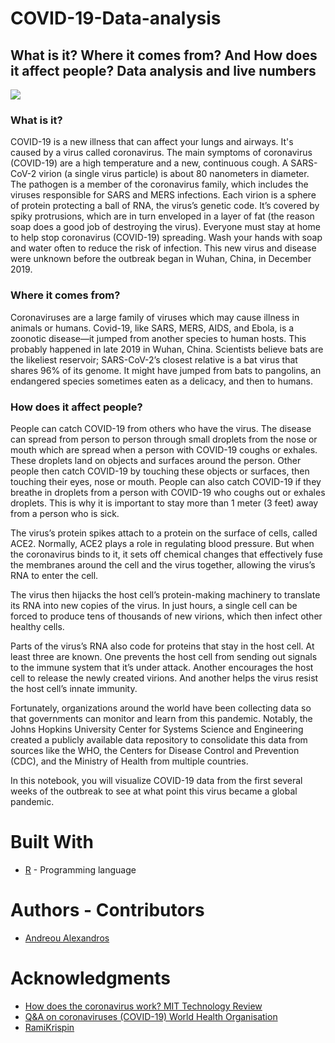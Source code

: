# COVID-19-Data-analysis
## What is it? Where it comes from? And How does it affect people? Data analysis and live numbers
![](corona-tO0W2dlR-RKLK.gif)
### What is it?
COVID-19 is a new illness that can affect your lungs and airways. It's caused by a virus called coronavirus. The main symptoms of coronavirus (COVID-19) are a high temperature and a new, continuous cough. A SARS-CoV-2 virion (a single virus particle) is about 80 nanometers in diameter. The pathogen is a member of the coronavirus family, which includes the viruses responsible for SARS and MERS infections. Each virion is a sphere of protein protecting a ball of RNA, the virus’s genetic code. It’s covered by spiky protrusions, which are in turn enveloped in a layer of fat (the reason soap does a good job of destroying the virus). Everyone must stay at home to help stop coronavirus (COVID-19) spreading. Wash your hands with soap and water often to reduce the risk of infection. This new virus and disease were unknown before the outbreak began in Wuhan, China, in December 2019. 

### Where it comes from?
Coronaviruses are a large family of viruses which may cause illness in animals or humans. Covid-19, like SARS, MERS, AIDS, and Ebola, is a zoonotic disease—it jumped from another species to human hosts. This probably happened in late 2019 in Wuhan, China. Scientists believe bats are the likeliest reservoir; SARS-CoV-2’s closest relative is a bat virus that shares 96% of its genome. It might have jumped from bats to pangolins, an endangered species sometimes eaten as a delicacy, and then to humans.

### How does it affect people?
People can catch COVID-19 from others who have the virus. The disease can spread from person to person through small droplets from the nose or mouth which are spread when a person with COVID-19 coughs or exhales. These droplets land on objects and surfaces around the person. Other people then catch COVID-19 by touching these objects or surfaces, then touching their eyes, nose or mouth. People can also catch COVID-19 if they breathe in droplets from a person with COVID-19 who coughs out or exhales droplets. This is why it is important to stay more than 1 meter (3 feet) away from a person who is sick. 

The virus’s protein spikes attach to a protein on the surface of cells, called ACE2. Normally, ACE2 plays a role in regulating blood pressure. But when the coronavirus binds to it, it sets off chemical changes that effectively fuse the membranes around the cell and the virus together, allowing the virus’s RNA to enter the cell.

The virus then hijacks the host cell’s protein-making machinery to translate its RNA into new copies of the virus. In just hours, a single cell can be forced to produce tens of thousands of new virions, which then infect other healthy cells.

Parts of the virus’s RNA also code for proteins that stay in the host cell. At least three are known. One prevents the host cell from sending out signals to the immune system that it’s under attack. Another encourages the host cell to release the newly created virions. And another helps the virus resist the host cell’s innate immunity.

Fortunately, organizations around the world have been collecting data so that governments can monitor and learn from this pandemic. Notably, the Johns Hopkins University Center for Systems Science and Engineering created a publicly available data repository to consolidate this data from sources like the WHO, the Centers for Disease Control and Prevention (CDC), and the Ministry of Health from multiple countries.

In this notebook, you will visualize COVID-19 data from the first several weeks of the outbreak to see at what point this virus became a global pandemic.


# Built With 
* [R](https://www.r-project.org/) - Programming language

# Authors - Contributors
* [Andreou Alexandros](https://www.linkedin.com/in/alexandros-andreou-39b278136/)

# Acknowledgments

* [How does the coronavirus work? MIT Technology Review](https://www.technologyreview.com/2020/04/15/999476/explainer-how-does-the-coronavirus-work/)
* [Q&A on coronaviruses (COVID-19) World Health Organisation](https://www.who.int/news-room/q-a-detail/q-a-coronaviruses)
* [RamiKrispin](https://github.com/RamiKrispin/coronavirus)
